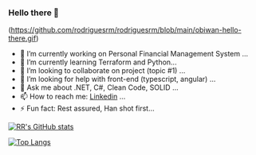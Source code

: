 ### Hello there 👋
(https://github.com/rodriguesrm/rodriguesrm/blob/main/obiwan-hello-there.gif)

<!--
**rodriguesrm/rodriguesrm** is a ✨ _special_ ✨ repository because its `README.md` (this file) appears on your GitHub profile.
-->

- 🔭 I’m currently working on Personal Financial Management System ...
- 🌱 I’m currently learning Terraform and Python...
- 👯 I’m looking to collaborate on project (topic #1) ...
- 🤔 I’m looking for help with front-end (typescript, angular) ...
- 💬 Ask me about .NET, C#, Clean Code, SOLID ...
- 📫 How to reach me: [Linkedin](https://www.linkedin.com/in/rodrigues-rm/) ...
- ⚡ Fun fact: Rest assured, Han shot first...

[![RR's GitHub stats](https://github-readme-stats.vercel.app/api?username=rodriguesrm&show_icons=true&theme=onedark)](https://github.com/rodriguesrm)

[![Top Langs](https://github-readme-stats.vercel.app/api/top-langs/?username=rodriguesrm&layout=compact&theme=onedark)](https://github.com/rodriguesrm)
